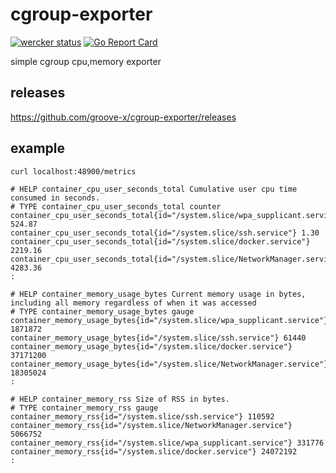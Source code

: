 # cgroup-exporter 

[![wercker status](https://app.wercker.com/status/c5dbed66eb7477a1c3a0b1a8bfe879c0/s/master "wercker status")](https://app.wercker.com/project/byKey/c5dbed66eb7477a1c3a0b1a8bfe879c0) [![Go Report Card](https://goreportcard.com/badge/github.com/groove-x/cgroup-exporter)](https://goreportcard.com/report/github.com/groove-x/cgroup-exporter)

simple cgroup cpu,memory exporter

## releases

https://github.com/groove-x/cgroup-exporter/releases

## example

`curl localhost:48900/metrics`

```
# HELP container_cpu_user_seconds_total Cumulative user cpu time consumed in seconds.
# TYPE container_cpu_user_seconds_total counter
container_cpu_user_seconds_total{id="/system.slice/wpa_supplicant.service"} 524.87
container_cpu_user_seconds_total{id="/system.slice/ssh.service"} 1.30
container_cpu_user_seconds_total{id="/system.slice/docker.service"} 2219.16
container_cpu_user_seconds_total{id="/system.slice/NetworkManager.service"} 4283.36
:

# HELP container_memory_usage_bytes Current memory usage in bytes, including all memory regardless of when it was accessed
# TYPE container_memory_usage_bytes gauge
container_memory_usage_bytes{id="/system.slice/wpa_supplicant.service"} 1871872
container_memory_usage_bytes{id="/system.slice/ssh.service"} 61440
container_memory_usage_bytes{id="/system.slice/docker.service"} 37171200
container_memory_usage_bytes{id="/system.slice/NetworkManager.service"} 18305024
:

# HELP container_memory_rss Size of RSS in bytes.
# TYPE container_memory_rss gauge
container_memory_rss{id="/system.slice/ssh.service"} 110592
container_memory_rss{id="/system.slice/NetworkManager.service"} 5066752
container_memory_rss{id="/system.slice/wpa_supplicant.service"} 331776
container_memory_rss{id="/system.slice/docker.service"} 24072192
:
```
